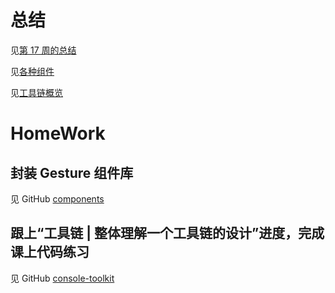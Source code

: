 # 总结
见[第 17 周的总结](https://github.com/wendraw/Frontend-01-Template/blob/master/week17/NOTE.md)

见[各种组件](https://www.yuque.com/wendraw/fe/components)

见[工具链概览](https://www.yuque.com/wendraw/fe/tool-chain-overview)

# HomeWork
## 封装 Gesture 组件库
见 GitHub [components](https://github.com/wendraw/components)

## 跟上“工具链 | 整体理解一个工具链的设计”进度，完成课上代码练习
见 GitHub [console-toolkit](https://github.com/wendraw/Frontend-01-Template/blob/master/week17/console-toolkit)